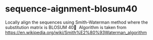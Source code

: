 # sequence-aignment-blosum40
Locally align the sequences using Smith-Waterman method where the substitution matrix is BLOSUM 40
ِ
Algorithm is taken from https://en.wikipedia.org/wiki/Smith%E2%80%93Waterman_algorithm
